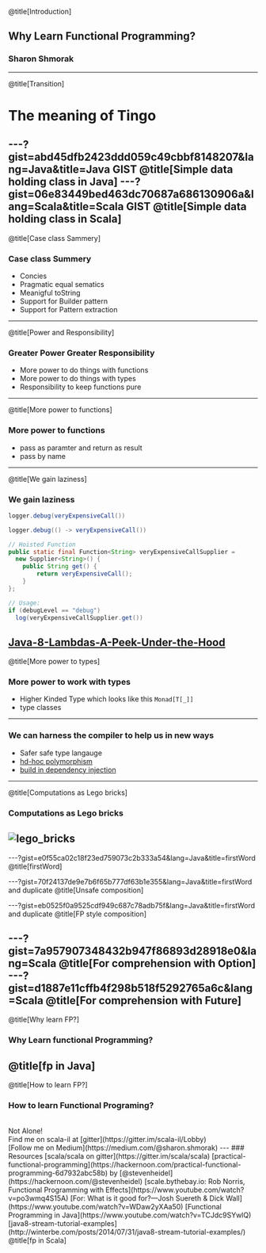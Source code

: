 @title[Introduction]
## Why Learn Functional Programming?

### Sharon Shmorak
---
@title[Transition]
# The meaning of Tingo
---?gist=abd45dfb2423ddd059c49cbbf8148207&lang=Java&title=Java GIST
@title[Simple data holding class in Java]
---?gist=06e83449bed463dc70687a686130906a&lang=Scala&title=Scala GIST
@title[Simple data holding class in Scala]
---
@title[Case class Sammery]
### Case class Summery
* Concies
* Pragmatic equal sematics 
* Meanigful toString
* Support for Builder pattern
* Support for Pattern extraction
---
@title[Power and Responsibility]
### Greater Power Greater Responsibility
* More power to do things with functions
* More power to do things with types 
* Responsibility to keep functions pure
---
@title[More power to functions]
### More power to functions 
* pass as paramter and return as result
* pass by name 
---
@title[We gain laziness]
### We gain laziness
```java
logger.debug(veryExpensiveCall())
```
```java
logger.debug(() -> veryExpensiveCall())
```
```java
// Hoisted Function
public static final Function<String> veryExpensiveCallSupplier = 
  new Supplier<String>() {
    public String get() {
        return veryExpensiveCall();
    }
}; 

// Usage:
if (debugLevel == "debug")
  log(veryExpensiveCallSupplier.get())
```
[Java-8-Lambdas-A-Peek-Under-the-Hood](https://www.infoq.com/articles/Java-8-Lambdas-A-Peek-Under-the-Hood)
---
@title[More power to types]
### More power to work with types
* Higher Kinded Type which looks like this ```Monad[T[_]]```
* type classes
---
### We can harness the compiler to help us in new ways
* Safer safe type langauge
* [hd-hoc polymorphism](https://www.youtube.com/watch?v=1e9tcymPl7w)
* [build in dependency injection](https://www.youtube.com/watch?v=ZasXwtTRkio)
---
@title[Computations as Lego bricks]
### Computations as Lego bricks
![lego_bricks](https://upload.wikimedia.org/wikipedia/commons/0/0f/2_duplo_lego_bricks.jpg)
---

---?gist=e0f55ca02c18f23ed759073c2b333a54&lang=Java&title=firstWord
@title[firstWord]

---?gist=70f24137de9e7b6f65b777df63b1e355&lang=Java&title=firstWord and duplicate
@title[Unsafe composition]

---?gist=eb0525f0a9525cdf949c687c78adb75f&lang=Java&title=firstWord and duplicate
@title[FP style composition]

---?gist=7a957907348432b947f86893d28918e0&lang=Scala
@title[For comprehension with Option]
---?gist=d1887e11cffb4f298b518f5292765a6c&lang=Scala
@title[For comprehension with Future]
---
@title[Why learn FP?]
### Why Learn functional Programming?
@title[fp in Java]
---
@title[How to learn FP?]
### How to learn Functional Programing?
<br>
Not Alone! 
<br>
Find me on scala-il at [gitter](https://gitter.im/scala-il/Lobby)
<br>
[Follow me on Medium](https://medium.com/@sharon.shmorak)
---
### Resources 
[scala/scala on gitter](https://gitter.im/scala/scala)
[practical-functional-programming](https://hackernoon.com/practical-functional-programming-6d7932abc58b) by [@stevenheidel](https://hackernoon.com/@stevenheidel)
[scale.bythebay.io: Rob Norris, Functional Programming with Effects](https://www.youtube.com/watch?v=po3wmq4S15A)
[For: What is it good for?—Josh Suereth & Dick Wall](https://www.youtube.com/watch?v=WDaw2yXAa50)
[Functional Programming in Java](https://www.youtube.com/watch?v=TCJdc9SYwlQ)
[java8-stream-tutorial-examples](http://winterbe.com/posts/2014/07/31/java8-stream-tutorial-examples/)
@title[fp in Scala]

